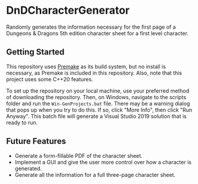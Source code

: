 # DnDCharacterGenerator
Randomly generates the information necessary for the first page of a Dungeons & Dragons 5th edition character sheet for a first level character.

## Getting Started
This repository uses [Premake](https://github.com/premake/premake-core) as its build system, but no install is necessary, as Premake is included in this repository. Also, note that this project uses some C++20 features.

To set up the repository on your local machine, use your preferred method of downloading the repository. Then, on Windows, navigate to the scripts folder and run the `Win-GenProjects.bat` file. There may be a warning dialog that pops up when you try to do this. If so, click "More Info", then click "Run Anyway". This batch file will generate a Visual Studio 2019 solution that is ready to run.

## Future Features
* Generate a form-fillable PDF of the character sheet.
* Implement a GUI and give the user more control over how a character is generated.
* Generate all the information for a full three-page character sheet.
